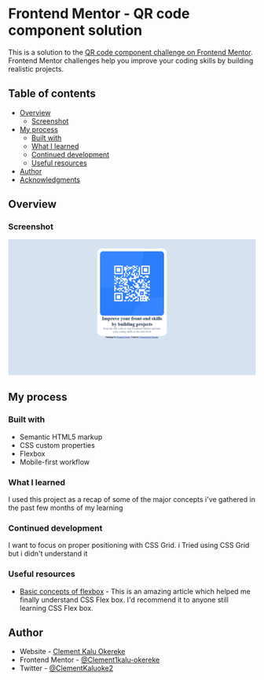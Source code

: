 # Frontend Mentor - QR code component solution

This is a solution to the [QR code component challenge on Frontend Mentor](https://www.frontendmentor.io/challenges/qr-code-component-iux_sIO_H). Frontend Mentor challenges help you improve your coding skills by building realistic projects.

## Table of contents

- [Overview](#overview)
  - [Screenshot](#screenshot)
- [My process](#my-process)
  - [Built with](#built-with)
  - [What I learned](#what-i-learned)
  - [Continued development](#continued-development)
  - [Useful resources](#useful-resources)
- [Author](#author)
- [Acknowledgments](#acknowledgments)

## Overview

### Screenshot

![](./screenshot.png)

## My process

### Built with

- Semantic HTML5 markup
- CSS custom properties
- Flexbox
- Mobile-first workflow

### What I learned

I used this project as a recap of some of the major concepts i've gathered in the past few months of my learning

### Continued development

I want to focus on proper positioning with CSS Grid. i Tried using CSS Grid but i didn't understand it

### Useful resources

- [Basic concepts of flexbox](https://developer.mozilla.org/en-US/docs/Web/CSS/CSS_Flexible_Box_Layout/Basic_Concepts_of_Flexbox) - This is an amazing article which helped me finally understand CSS Flex box. I'd recommend it to anyone still learning CSS Flex box.

## Author

- Website - [Clement Kalu Okereke](https://clement-portfolio.w3spaces.com)
- Frontend Mentor - [@Clement1kalu-okereke](https://www.frontendmentor.io/profile/Clement1kalu-okereke)
- Twitter - [@ClementKaluoke2](https://www.twitter.com/ClementKaluoke2)
